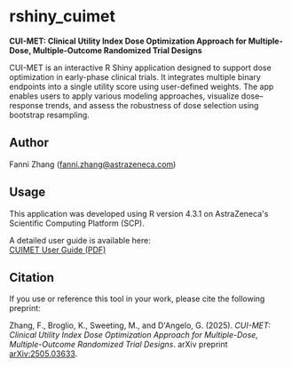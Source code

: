 # rshiny_cuimet

**CUI-MET: Clinical Utility Index Dose Optimization Approach for Multiple-Dose, Multiple-Outcome Randomized Trial Designs**

CUI-MET is an interactive R Shiny application designed to support dose optimization in early-phase clinical trials. It integrates multiple binary endpoints into a single utility score using user-defined weights. The app enables users to apply various modeling approaches, visualize dose–response trends, and assess the robustness of dose selection using bootstrap resampling.

## Author

Fanni Zhang (<fanni.zhang@astrazeneca.com>)

## Usage

This application was developed using R version 4.3.1 on AstraZeneca's Scientific Computing Platform (SCP).

A detailed user guide is available here:  
[CUIMET User Guide (PDF)](https://github.com/azu-oncology-rd/rshiny_cuimet/blob/main/CUIMET_UserGuide.pdf)

## Citation

If you use or reference this tool in your work, please cite the following preprint:

Zhang, F., Broglio, K., Sweeting, M., and D'Angelo, G. (2025). *CUI-MET: Clinical Utility Index Dose Optimization Approach for Multiple-Dose, Multiple-Outcome Randomized Trial Designs*. arXiv preprint [arXiv:2505.03633](https://arxiv.org/abs/2505.03633).
